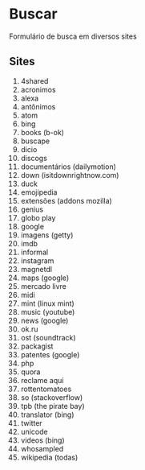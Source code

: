 # Buscar
Formulário de busca em diversos sites

## Sites
1. 4shared
1. acronimos
1. alexa
1. antônimos
1. atom
1. bing
1. books (b-ok)
1. buscape
1. dicio
1. discogs
1. documentários (dailymotion)
1. down (isitdownrightnow.com)
1. duck
1. emojipedia
1. extensões (addons mozilla)
1. genius
1. globo play
1. google
1. imagens (getty)
1. imdb
1. informal
1. instagram
1. magnetdl
1. maps (google)
1. mercado livre
1. midi
1. mint (linux mint)
1. music (youtube)
1. news (google)
1. ok.ru
1. ost (soundtrack)
1. packagist
1. patentes (google)
1. php
1. quora
1. reclame aqui
1. rottentomatoes
1. so (stackoverflow)
1. tpb (the pirate bay)
1. translator (bing)
1. twitter
1. unicode
1. videos (bing)
1. whosampled
1. wikipedia (todas)

